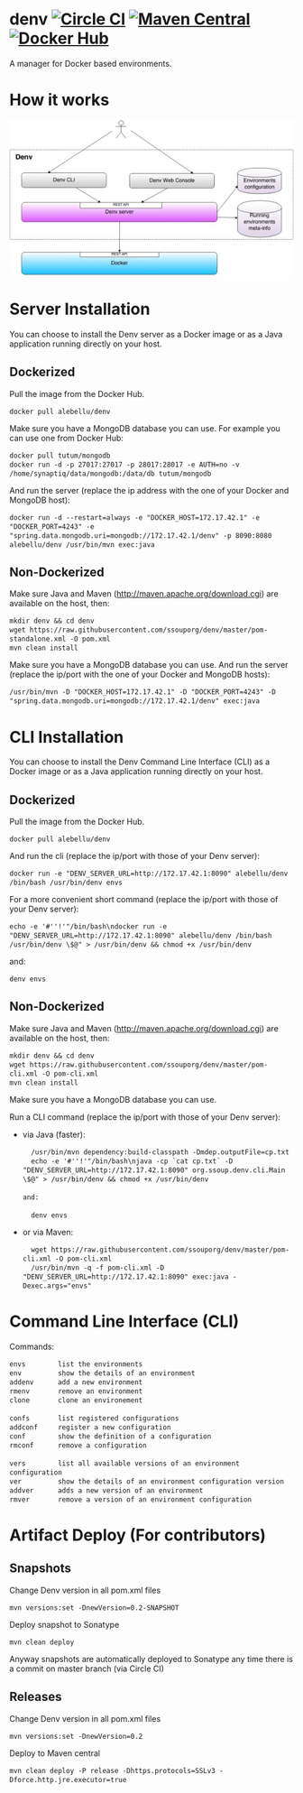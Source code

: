 denv [![Circle CI](https://circleci.com/gh/ssouporg/denv.svg?style=badge)](https://circleci.com/gh/ssouporg/denv) [![Maven Central](https://maven-badges.herokuapp.com/maven-central/org.ssoup.denv/denv/badge.svg)](https://maven-badges.herokuapp.com/maven-central/org.ssoup.denv/denv) [![Docker Hub](http://dockeri.co/image/alebellu/denv)](https://registry.hub.docker.com/u/alebellu/denv/)
====

A manager for Docker based environments.

# How it works

![Denv L](docs/images/denv_small.jpg "Denv")

# Server Installation

You can choose to install the Denv server as a Docker image or as a Java application running directly on your host.

## Dockerized

Pull the image from the Docker Hub.

    docker pull alebellu/denv

Make sure you have a MongoDB database you can use. For example you can use one from Docker Hub:

    docker pull tutum/mongodb
    docker run -d -p 27017:27017 -p 28017:28017 -e AUTH=no -v /home/synaptiq/data/mongodb:/data/db tutum/mongodb

And run the server (replace the ip address with the one of your Docker and MongoDB host):

    docker run -d --restart=always -e "DOCKER_HOST=172.17.42.1" -e "DOCKER_PORT=4243" -e "spring.data.mongodb.uri=mongodb://172.17.42.1/denv" -p 8090:8080 alebellu/denv /usr/bin/mvn exec:java

## Non-Dockerized

Make sure Java and Maven (http://maven.apache.org/download.cgi) are available on the host, then:

    mkdir denv && cd denv
    wget https://raw.githubusercontent.com/ssouporg/denv/master/pom-standalone.xml -O pom.xml
    mvn clean install

Make sure you have a MongoDB database you can use.
And run the server (replace the ip/port with the one of your Docker and MongoDB hosts):

    /usr/bin/mvn -D "DOCKER_HOST=172.17.42.1" -D "DOCKER_PORT=4243" -D "spring.data.mongodb.uri=mongodb://172.17.42.1/denv" exec:java

# CLI Installation

You can choose to install the Denv Command Line Interface (CLI) as a Docker image or as a Java application running directly on your host.

## Dockerized

Pull the image from the Docker Hub.

    docker pull alebellu/denv

And run the cli (replace the ip/port with those of your Denv server):

    docker run -e "DENV_SERVER_URL=http://172.17.42.1:8090" alebellu/denv /bin/bash /usr/bin/denv envs

For a more convenient short command (replace the ip/port with those of your Denv server):

    echo -e '#''!'"/bin/bash\ndocker run -e "DENV_SERVER_URL=http://172.17.42.1:8090" alebellu/denv /bin/bash /usr/bin/denv \$@" > /usr/bin/denv && chmod +x /usr/bin/denv

and:

    denv envs

## Non-Dockerized

Make sure Java and Maven (http://maven.apache.org/download.cgi) are available on the host, then:

    mkdir denv && cd denv
    wget https://raw.githubusercontent.com/ssouporg/denv/master/pom-cli.xml -O pom-cli.xml
    mvn clean install

Make sure you have a MongoDB database you can use.

Run a CLI command (replace the ip/port with those of your Denv server):

- via Java (faster):

        /usr/bin/mvn dependency:build-classpath -Dmdep.outputFile=cp.txt
        echo -e '#''!'"/bin/bash\njava -cp `cat cp.txt` -D "DENV_SERVER_URL=http://172.17.42.1:8090" org.ssoup.denv.cli.Main \$@" > /usr/bin/denv && chmod +x /usr/bin/denv

      and:

        denv envs

- or via Maven:

        wget https://raw.githubusercontent.com/ssouporg/denv/master/pom-cli.xml -O pom-cli.xml
        /usr/bin/mvn -q -f pom-cli.xml -D "DENV_SERVER_URL=http://172.17.42.1:8090" exec:java -Dexec.args="envs"

# Command Line Interface (CLI)

Commands:

    envs        list the environments
    env         show the details of an environment
    addenv      add a new environment
    rmenv       remove an environment
    clone       clone an environement

    confs       list registered configurations
    addconf     register a new configuration
    conf        show the definition of a configuration
    rmconf      remove a configuration

    vers        list all available versions of an environment configuration
    ver         show the details of an environment configuration version
    addver      adds a new version of an environment
    rmver       remove a version of an environment configuration

# Artifact Deploy (For contributors)

## Snapshots

Change Denv version in all pom.xml files

    mvn versions:set -DnewVersion=0.2-SNAPSHOT

Deploy snapshot to Sonatype

    mvn clean deploy

Anyway snapshots are automatically deployed to Sonatype any time there is a commit on master branch (via Circle CI)

## Releases

Change Denv version in all pom.xml files

    mvn versions:set -DnewVersion=0.2

Deploy to Maven central

    mvn clean deploy -P release -Dhttps.protocols=SSLv3 -Dforce.http.jre.executor=true
